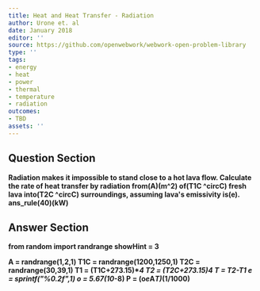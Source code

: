 ```yaml
---
title: Heat and Heat Transfer - Radiation
author: Urone et. al
date: January 2018
editor: ''
source: https://github.com/openwebwork/webwork-open-problem-library
type: ''
tags:
- energy
- heat
- power
- thermal
- temperature
- radiation
outcomes:
- TBD
assets: ''
---
```


## Question Section 

<b>
Radiation makes it impossible to stand close to a hot lava flow. Calculate the rate of
heat transfer by radiation from(A)(m^2) of(T1C ^circC) fresh lava into(T2C ^circC) surroundings, assuming lava's emissivity is(e).
ans_rule(40)(kW)


## Answer Section

from random import randrange
showHint = 3

A = randrange(1,2,1)
T1C = randrange(1200,1250,1)
T2C = randrange(30,39,1)
T1 = (T1C+273.15)**4
T2 = (T2C+273.15)**4
T = T2-T1
e = sprintf("%0.2f",1)
o = 5.67*(10**-8)
P = (o*e*A*T)*(1/1000)